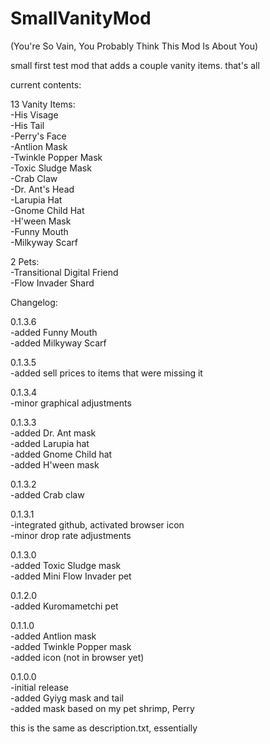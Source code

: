 # SmallVanityMod
(You're So Vain, You Probably Think This Mod Is About You)

small first test mod that adds a couple vanity items. that's all

current contents:

13 Vanity Items:<br>
-His Visage<br>
-His Tail<br>
-Perry's Face<br>
-Antlion Mask<br>
-Twinkle Popper Mask<br>
-Toxic Sludge Mask<br>
-Crab Claw<br>
-Dr. Ant's Head<br>
-Larupia Hat<br>
-Gnome Child Hat<br>
-H'ween Mask<br>
-Funny Mouth<br>
-Milkyway Scarf<br>

2 Pets:<br>
-Transitional Digital Friend<br>
-Flow Invader Shard

Changelog:

0.1.3.6<br>
-added Funny Mouth<br>
-added Milkyway Scarf

0.1.3.5<br>
-added sell prices to items that were missing it

0.1.3.4<br>
-minor graphical adjustments

0.1.3.3<br>
-added Dr. Ant mask<br>
-added Larupia hat<br>
-added Gnome Child hat<br>
-added H'ween mask

0.1.3.2<br>
-added Crab claw

0.1.3.1<br>
-integrated github, activated browser icon<br>
-minor drop rate adjustments

0.1.3.0<br>
-added Toxic Sludge mask<br>
-added Mini Flow Invader pet

0.1.2.0<br>
-added Kuromametchi pet

0.1.1.0<br>
-added Antlion mask<br>
-added Twinkle Popper mask<br>
-added icon (not in browser yet)

0.1.0.0<br>
-initial release<br>
-added Gyiyg mask and tail<br>
-added mask based on my pet shrimp, Perry

this is the same as description.txt, essentially
